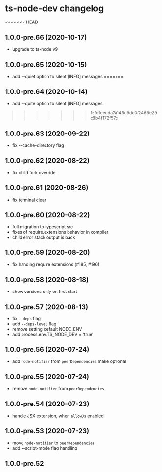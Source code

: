 # ts-node-dev changelog

<<<<<<< HEAD
## 1.0.0-pre.66 (2020-10-17)

- upgrade to ts-node v9

## 1.0.0-pre.65 (2020-10-15)

- add --quiet option to silent [INFO] messages
=======
## 1.0.0-pre.64 (2020-10-14)

- add --quite option to silent [INFO] messages
>>>>>>> 1efdfeecda7a145c9dc0f2466e29c8b4f172f57c

## 1.0.0-pre.63 (2020-09-22)

- fix --cache-directory flag

## 1.0.0-pre.62 (2020-08-22)

- fix child fork override

## 1.0.0-pre.61 (2020-08-26)

- fix terminal clear

## 1.0.0-pre.60 (2020-08-22)

- full migration to typescript src
- fixes of require.extensions behavior in compiler
- child error stack output is back

## 1.0.0-pre.59 (2020-08-20)

- fix handing require extensions (#185, #196)

## 1.0.0-pre.58 (2020-08-18)

- show versions only on first start

## 1.0.0-pre.57 (2020-08-13)

- fix `--deps` flag
- add `--deps-level` flag
- remove setting default NODE_ENV
- add process.env.TS_NODE_DEV = 'true'

## 1.0.0-pre.56 (2020-07-24)

- add `node-notifier` from `peerDependencies` make optional

## 1.0.0-pre.55 (2020-07-24)

- remove `node-notifier` from `peerDependencies`

## 1.0.0-pre.54 (2020-07-23)

- handle JSX extension, when `allowJs` enabled

## 1.0.0-pre.53 (2020-07-23)

- move `node-notifier` to `peerDependencies`
- add --script-mode flag handling

## 1.0.0-pre.52 


